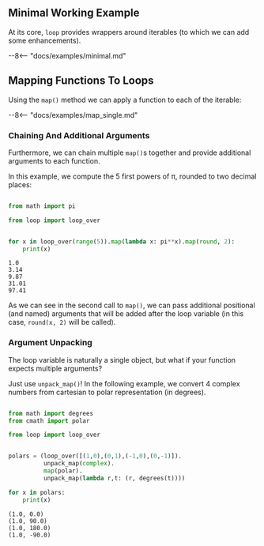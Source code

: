 ## Minimal Working Example

At its core, `loop` provides wrappers around iterables (to which we can add some enhancements).

--8<-- "docs/examples/minimal.md"

## Mapping Functions To Loops

Using the `map()` method we can apply a function to each of the iterable:

--8<-- "docs/examples/map_single.md"

### Chaining And Additional Arguments

Furthermore, we can chain multiple `map()`s together and provide additional arguments to each function.

In this example, we compute the 5 first powers of π, rounded to two decimal places:

``` python

from math import pi

from loop import loop_over


for x in loop_over(range(5)).map(lambda x: pi**x).map(round, 2):
    print(x)
```

``` console
1.0
3.14
9.87
31.01
97.41
```

As we can see in the second call to `map()`, we can pass additional positional (and named) arguments that will be added after the loop variable (in this case, `round(x, 2)` will be called).

### Argument Unpacking

The loop variable is naturally a single object, but what if your function expects multiple arguments?

Just use `unpack_map()`! In the following example, we convert 4 complex numbers from cartesian to polar representation (in degrees).

``` python

from math import degrees
from cmath import polar

from loop import loop_over


polars = (loop_over([(1,0),(0,1),(-1,0),(0,-1)]).
          unpack_map(complex).
          map(polar).
          unpack_map(lambda r,t: (r, degrees(t))))

for x in polars:
    print(x)
```

``` console
(1.0, 0.0)
(1.0, 90.0)
(1.0, 180.0)
(1.0, -90.0)
```